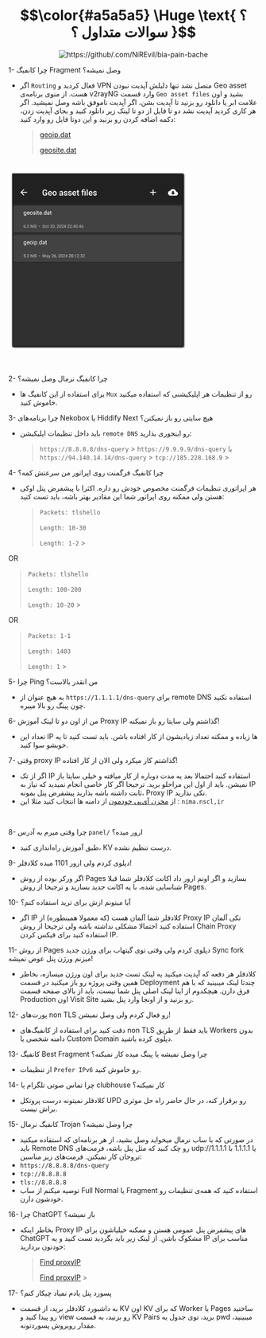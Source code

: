 <h1 align="center">$$\color{#a5a5a5} \Huge \text{ ؟ سوالات متداول ؟ }$$</h1>

<p align="center">
  <img src="https://github.com/user-attachments/assets/2687f318-87eb-4af6-a30a-5904f25bd394" width="140px" 
   style="text-align: center;" alt="https://github/.com/NiREvil/bia-pain-bache"
</p><br>

1- چرا کانفیگ Fragment وصل نمیشه؟

- اگر `Routing` فعال کردید و VPN متصل نشد تنها دلیلش آپدیت نبودن Geo asset هست. از منوی برنامه‌ی v2rayNG وارد قسمت `Geo asset files` بشید و اون علامت ابر یا دانلود رو بزنید تا آپدیت بشن، اگر آپدیت ناموفق باشه وصل نمیشید. اگر هر کاری کردید آپدیت نشد دو تا فایل از دو تا لینک زیر دانلود کنید و بجای آپدیت زدن، دکمه اضافه کردن رو بزنید و این دوتا فایل رو وارد کنید:
  > [geoip.dat](https://github.com/Loyalsoldier/v2ray-rules-dat/releases/latest/download/geoip.dat)
  >
  > [geosite.dat](https://github.com/Loyalsoldier/v2ray-rules-dat/releases/latest/download/geosite.dat)

<p align="left">
  <br><img src="assets/images/Geo-Assets-Files.png" width="360px">
</p><br>

2- چرا کانفیگ نرمال وصل نمیشه؟

- برای استفاده از این کانفیگ ها `Mux` رو از تنظیمات هر اپلیکیشنی که استفاده میکنید خاموش کنید.
  <br>

3- چرا برنامه‌های Nekobox یا Hiddify Next هیچ سایتی رو باز نمیکنن؟

- باید داخل تنظیمات اپلیکیشن `remote DNS` رو اینجوری بذارید:
  > `https://8.8.8.8/dns-query` > `https://9.9.9.9/dns-query`
  > یا
  > `https://94.140.14.14/dns-query` > `tcp://185.228.168.9` > <br>

4- چرا کانفیگ فرگمنت روی اپراتور من سرعتش کمه؟

- هر اپراتوری تنظیمات فرگمنت مخصوص خودش رو داره. اکثرا با پیشفرض پنل اوکی هستن ولی ممکنه روی اپراتور شما این مقادیر بهتر باشه، باید تست کنید:
  > `Packets: tlshello`
  >
  > `Length: 10-30`
  >
  > `Length: 1-2` > <br>

OR

> `Packets: tlshello`
>
> `Length: 100-200`
>
> `Length: 10-20` > <br>

OR

> `Packets: 1-1`
>
> `Length: 1403`
>
> `Length: 1` > <br>

5- چرا Ping من انقدر بالاست؟

- به هیچ عنوان از `https://1.1.1.1/dns-query` برای remote DNS استفاده نکنید چون پینگ رو بالا میبره.
  <br>

6- من از اون دو تا لینک آموزش Proxy IP گذاشتم ولی سایتا رو باز نمیکنه!

- تعداد این IP ها زیاده و ممکنه تعداد زیادیشون از کار افتاده باشن. باید تست کنید تا یه خوبشو سوا کنید.
  <br>

7- وقتی proxy IP گذاشتم کار میکرد ولی الان از کار افتاده!

- اگر از تک IP استفاده کنید احتمالا بعد یه مدت دوباره از کار میافته و خیلی سایتا باز نمیشن. باید از اول این مراحلو برید. ترجیحا اگر کار خاصی انجام نمیدید که نیاز به IP ثابت داشته باشه بذارید پیشفرض پنل بمونه، Proxy IP تکی نذارید.
- از [مخزن آی‌پی خودمون](https://github.com/NiREvil/vless/blob/main/sub/ProxyIP.md) از دامنه ها انتخاب کنید مثلا این : `nima.nscl,ir`

<br>

8- چرا وقتی میرم به آدرس `panel/` ارور میده؟

- طبق آموزش راه‌اندازی کنید، KV درست تنظیم نشده.
  <br>

9- دپلوی کردم ولی ارور 1101 میده کلادفلر!

- اگر ورکر بوده از روش Pages بسازید و اگر اونم ارور داد اکانت کلادفلر شما قبلا شناسایی شده، با یه اکانت جدید بسازید و ترجیحا از روش Pages.
  <br>

10- آیا میتونم ازش برای ترید استفاده کنم؟

- اگر IP کلادفلر شما آلمان هست (که معمولا همینطوره) از Proxy IP تکی آلمان استفاده کنید احتمالا مشکلی نداشته باشه ولی ترجیحا از روش Chain Proxy استفاده کنید برای فیکس کردن IP.
  <br>

11- از روش Pages دپلوی کردم ولی وقتی توی گیتهاب برای ورژن جدید Sync fork میزنم ورژن پنل عوض نمیشه!

- کلادفلر هر دفعه که آپدیت میکنید یه لینک تست جدید برای اون ورژن میسازه، بخاطر همین وقتی پروژه رو باز میکنید در قسمت Deployment چندتا لینک میبینید که با هم فرق دارن. هیچکدوم از اینا لینک اصلی پنل شما نیست، باید از بالای صفحه قسمت Production اون Visit Site رو بزنید و از اونجا وارد پنل بشید.
  <br>

12- پورت‌های non TLS رو فعال کردم ولی وصل نمیشن!

- دقت کنید برای استفاده از کانفیگ‌های non TLS باید فقط از طریق Workers بدون دامنه‌ شخصی یا Custom Domain دپلوی کرده باشید.
  <br>

13- کانفیگ Best Fragment چرا وصل نمیشه یا پینگ میده کار نمیکنه؟

- از تنظیمات `Prefer IPv6` رو خاموش کنید.
  <br>

14- چرا تماس صوتی تلگرام یا clubhouse کار نمیکنه؟

- کلادفلر نمیتونه درست پروتکل UPD رو برقرار کنه، در حال حاضر راه حل موثری براش نیست.
  <br>

15- کانفیگ نرمال Trojan چرا وصل نمیشه؟

- در صورتی که با ساب نرمال میخواید وصل بشید، از هر برنامه‌ای که استفاده میکنید باید Remote DNS رو چک کنید که مثل پنل باشه، فرمت‌های udp://1.1.1.1 یا 1.1.1.1 با تروجان کار نمیکنن. فرمت‌های زیر مناسبن:
- `https://8.8.8.8/dns-query`
- `tcp://8.8.8.8`
- `tls://8.8.8.8`
- توصیه میکنم از ساب Full Normal یا Fragment استفاده کنید که همه‌ی تنظیمات رو خودشون دارن.
  <br>

16- چرا ChatGPT باز نمیشه؟

- بخاطر اینکه Proxy IP های پیشفرض پنل عمومی هستن و ممکنه خیلیاشون برای ChatGPT مشکوک باشن. از لینک زیر باید بگردید تست کنید و یه IP مناسب برای خودتون بردارید:
  > [Find proxyIP](https://www.nslookup.io/domains/ipdb.rr.nu/dns-records/)
  >
  > [Find proxyIP](https://www.nslookup.io/domains/bpb.yousef.isegaro.com/dns-records/) > <br>

17- پسورد پنل یادم نمیاد چیکار کنم؟

- به داشبورد کلادفلر برید، از قسمت KV اون KV که برای Worker یا Pages ساختید رو پیدا کنید و view رو بزنید، به قسمت KV Pairs برید، توی جدول یه pwd میبینید، مقدار روبروش پسوردتونه.

